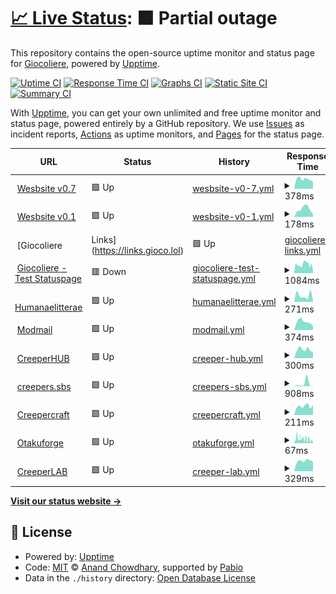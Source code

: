 # [📈 Live Status](https://status2.gioco.lol): <!--live status--> **🟧 Partial outage**

This repository contains the open-source uptime monitor and status page for [Giocoliere](https://giocoliere.dev), powered by [Upptime](https://github.com/upptime/upptime).

[![Uptime CI](https://github.com/giocoliere/upptime/workflows/Uptime%20CI/badge.svg)](https://github.com/giocoliere/upptime/actions?query=workflow%3A%22Uptime+CI%22)
[![Response Time CI](https://github.com/giocoliere/upptime/workflows/Response%20Time%20CI/badge.svg)](https://github.com/giocoliere/upptime/actions?query=workflow%3A%22Response+Time+CI%22)
[![Graphs CI](https://github.com/giocoliere/upptime/workflows/Graphs%20CI/badge.svg)](https://github.com/giocoliere/upptime/actions?query=workflow%3A%22Graphs+CI%22)
[![Static Site CI](https://github.com/giocoliere/upptime/workflows/Static%20Site%20CI/badge.svg)](https://github.com/giocoliere/upptime/actions?query=workflow%3A%22Static+Site+CI%22)
[![Summary CI](https://github.com/giocoliere/upptime/workflows/Summary%20CI/badge.svg)](https://github.com/giocoliere/upptime/actions?query=workflow%3A%22Summary+CI%22)

With [Upptime](https://upptime.js.org), you can get your own unlimited and free uptime monitor and status page, powered entirely by a GitHub repository. We use [Issues](https://github.com/giocoliere/upptime/issues) as incident reports, [Actions](https://github.com/giocoliere/upptime/actions) as uptime monitors, and [Pages](https://status.gioco.lol) for the status page.

<!--start: status pages-->
<!-- This summary is generated by Upptime (https://github.com/upptime/upptime) -->
<!-- Do not edit this manually, your changes will be overwritten -->
<!-- prettier-ignore -->
| URL | Status | History | Response Time | Uptime |
| --- | ------ | ------- | ------------- | ------ |
| <img alt="" src="https://giocoliere.dev/assets/img/logo.png" height="13"> [Wesbsite v0.7](https://www.giocoliere.dev) | 🟩 Up | [wesbsite-v0-7.yml](https://github.com/giocoliere/upptime/commits/HEAD/history/wesbsite-v0-7.yml) | <details><summary><img alt="Response time graph" src="./graphs/wesbsite-v0-7/response-time-week.png" height="20"> 378ms</summary><br><a href="https://status.gioco.lol/history/wesbsite-v0-7"><img alt="Response time 381" src="https://img.shields.io/endpoint?url=https%3A%2F%2Fraw.githubusercontent.com%2Fgiocoliere%2Fupptime%2FHEAD%2Fapi%2Fwesbsite-v0-7%2Fresponse-time.json"></a><br><a href="https://status.gioco.lol/history/wesbsite-v0-7"><img alt="24-hour response time 287" src="https://img.shields.io/endpoint?url=https%3A%2F%2Fraw.githubusercontent.com%2Fgiocoliere%2Fupptime%2FHEAD%2Fapi%2Fwesbsite-v0-7%2Fresponse-time-day.json"></a><br><a href="https://status.gioco.lol/history/wesbsite-v0-7"><img alt="7-day response time 378" src="https://img.shields.io/endpoint?url=https%3A%2F%2Fraw.githubusercontent.com%2Fgiocoliere%2Fupptime%2FHEAD%2Fapi%2Fwesbsite-v0-7%2Fresponse-time-week.json"></a><br><a href="https://status.gioco.lol/history/wesbsite-v0-7"><img alt="30-day response time 395" src="https://img.shields.io/endpoint?url=https%3A%2F%2Fraw.githubusercontent.com%2Fgiocoliere%2Fupptime%2FHEAD%2Fapi%2Fwesbsite-v0-7%2Fresponse-time-month.json"></a><br><a href="https://status.gioco.lol/history/wesbsite-v0-7"><img alt="1-year response time 381" src="https://img.shields.io/endpoint?url=https%3A%2F%2Fraw.githubusercontent.com%2Fgiocoliere%2Fupptime%2FHEAD%2Fapi%2Fwesbsite-v0-7%2Fresponse-time-year.json"></a></details> | <details><summary><a href="https://status.gioco.lol/history/wesbsite-v0-7">99.78%</a></summary><a href="https://status.gioco.lol/history/wesbsite-v0-7"><img alt="All-time uptime 99.93%" src="https://img.shields.io/endpoint?url=https%3A%2F%2Fraw.githubusercontent.com%2Fgiocoliere%2Fupptime%2FHEAD%2Fapi%2Fwesbsite-v0-7%2Fuptime.json"></a><br><a href="https://status.gioco.lol/history/wesbsite-v0-7"><img alt="24-hour uptime 100.00%" src="https://img.shields.io/endpoint?url=https%3A%2F%2Fraw.githubusercontent.com%2Fgiocoliere%2Fupptime%2FHEAD%2Fapi%2Fwesbsite-v0-7%2Fuptime-day.json"></a><br><a href="https://status.gioco.lol/history/wesbsite-v0-7"><img alt="7-day uptime 99.78%" src="https://img.shields.io/endpoint?url=https%3A%2F%2Fraw.githubusercontent.com%2Fgiocoliere%2Fupptime%2FHEAD%2Fapi%2Fwesbsite-v0-7%2Fuptime-week.json"></a><br><a href="https://status.gioco.lol/history/wesbsite-v0-7"><img alt="30-day uptime 99.95%" src="https://img.shields.io/endpoint?url=https%3A%2F%2Fraw.githubusercontent.com%2Fgiocoliere%2Fupptime%2FHEAD%2Fapi%2Fwesbsite-v0-7%2Fuptime-month.json"></a><br><a href="https://status.gioco.lol/history/wesbsite-v0-7"><img alt="1-year uptime 99.93%" src="https://img.shields.io/endpoint?url=https%3A%2F%2Fraw.githubusercontent.com%2Fgiocoliere%2Fupptime%2FHEAD%2Fapi%2Fwesbsite-v0-7%2Fuptime-year.json"></a></details>
| <img alt="" src="https://giocoliere.dev/assets/img/logo.png" height="13"> [Wesbsite v0.1](https://gioco.is-a.dev) | 🟩 Up | [wesbsite-v0-1.yml](https://github.com/giocoliere/upptime/commits/HEAD/history/wesbsite-v0-1.yml) | <details><summary><img alt="Response time graph" src="./graphs/wesbsite-v0-1/response-time-week.png" height="20"> 178ms</summary><br><a href="https://status.gioco.lol/history/wesbsite-v0-1"><img alt="Response time 194" src="https://img.shields.io/endpoint?url=https%3A%2F%2Fraw.githubusercontent.com%2Fgiocoliere%2Fupptime%2FHEAD%2Fapi%2Fwesbsite-v0-1%2Fresponse-time.json"></a><br><a href="https://status.gioco.lol/history/wesbsite-v0-1"><img alt="24-hour response time 63" src="https://img.shields.io/endpoint?url=https%3A%2F%2Fraw.githubusercontent.com%2Fgiocoliere%2Fupptime%2FHEAD%2Fapi%2Fwesbsite-v0-1%2Fresponse-time-day.json"></a><br><a href="https://status.gioco.lol/history/wesbsite-v0-1"><img alt="7-day response time 178" src="https://img.shields.io/endpoint?url=https%3A%2F%2Fraw.githubusercontent.com%2Fgiocoliere%2Fupptime%2FHEAD%2Fapi%2Fwesbsite-v0-1%2Fresponse-time-week.json"></a><br><a href="https://status.gioco.lol/history/wesbsite-v0-1"><img alt="30-day response time 171" src="https://img.shields.io/endpoint?url=https%3A%2F%2Fraw.githubusercontent.com%2Fgiocoliere%2Fupptime%2FHEAD%2Fapi%2Fwesbsite-v0-1%2Fresponse-time-month.json"></a><br><a href="https://status.gioco.lol/history/wesbsite-v0-1"><img alt="1-year response time 194" src="https://img.shields.io/endpoint?url=https%3A%2F%2Fraw.githubusercontent.com%2Fgiocoliere%2Fupptime%2FHEAD%2Fapi%2Fwesbsite-v0-1%2Fresponse-time-year.json"></a></details> | <details><summary><a href="https://status.gioco.lol/history/wesbsite-v0-1">100.00%</a></summary><a href="https://status.gioco.lol/history/wesbsite-v0-1"><img alt="All-time uptime 100.00%" src="https://img.shields.io/endpoint?url=https%3A%2F%2Fraw.githubusercontent.com%2Fgiocoliere%2Fupptime%2FHEAD%2Fapi%2Fwesbsite-v0-1%2Fuptime.json"></a><br><a href="https://status.gioco.lol/history/wesbsite-v0-1"><img alt="24-hour uptime 100.00%" src="https://img.shields.io/endpoint?url=https%3A%2F%2Fraw.githubusercontent.com%2Fgiocoliere%2Fupptime%2FHEAD%2Fapi%2Fwesbsite-v0-1%2Fuptime-day.json"></a><br><a href="https://status.gioco.lol/history/wesbsite-v0-1"><img alt="7-day uptime 100.00%" src="https://img.shields.io/endpoint?url=https%3A%2F%2Fraw.githubusercontent.com%2Fgiocoliere%2Fupptime%2FHEAD%2Fapi%2Fwesbsite-v0-1%2Fuptime-week.json"></a><br><a href="https://status.gioco.lol/history/wesbsite-v0-1"><img alt="30-day uptime 100.00%" src="https://img.shields.io/endpoint?url=https%3A%2F%2Fraw.githubusercontent.com%2Fgiocoliere%2Fupptime%2FHEAD%2Fapi%2Fwesbsite-v0-1%2Fuptime-month.json"></a><br><a href="https://status.gioco.lol/history/wesbsite-v0-1"><img alt="1-year uptime 100.00%" src="https://img.shields.io/endpoint?url=https%3A%2F%2Fraw.githubusercontent.com%2Fgiocoliere%2Fupptime%2FHEAD%2Fapi%2Fwesbsite-v0-1%2Fuptime-year.json"></a></details>
| <img alt="" src="https://giocoliere.dev/assets/img/logo.png" height="13"> [Giocoliere | Links](https://links.gioco.lol) | 🟩 Up | [giocoliere-links.yml](https://github.com/giocoliere/upptime/commits/HEAD/history/giocoliere-links.yml) | <details><summary><img alt="Response time graph" src="./graphs/giocoliere-links/response-time-week.png" height="20"> 385ms</summary><br><a href="https://status.gioco.lol/history/giocoliere-links"><img alt="Response time 328" src="https://img.shields.io/endpoint?url=https%3A%2F%2Fraw.githubusercontent.com%2Fgiocoliere%2Fupptime%2FHEAD%2Fapi%2Fgiocoliere-links%2Fresponse-time.json"></a><br><a href="https://status.gioco.lol/history/giocoliere-links"><img alt="24-hour response time 217" src="https://img.shields.io/endpoint?url=https%3A%2F%2Fraw.githubusercontent.com%2Fgiocoliere%2Fupptime%2FHEAD%2Fapi%2Fgiocoliere-links%2Fresponse-time-day.json"></a><br><a href="https://status.gioco.lol/history/giocoliere-links"><img alt="7-day response time 385" src="https://img.shields.io/endpoint?url=https%3A%2F%2Fraw.githubusercontent.com%2Fgiocoliere%2Fupptime%2FHEAD%2Fapi%2Fgiocoliere-links%2Fresponse-time-week.json"></a><br><a href="https://status.gioco.lol/history/giocoliere-links"><img alt="30-day response time 356" src="https://img.shields.io/endpoint?url=https%3A%2F%2Fraw.githubusercontent.com%2Fgiocoliere%2Fupptime%2FHEAD%2Fapi%2Fgiocoliere-links%2Fresponse-time-month.json"></a><br><a href="https://status.gioco.lol/history/giocoliere-links"><img alt="1-year response time 328" src="https://img.shields.io/endpoint?url=https%3A%2F%2Fraw.githubusercontent.com%2Fgiocoliere%2Fupptime%2FHEAD%2Fapi%2Fgiocoliere-links%2Fresponse-time-year.json"></a></details> | <details><summary><a href="https://status.gioco.lol/history/giocoliere-links">98.00%</a></summary><a href="https://status.gioco.lol/history/giocoliere-links"><img alt="All-time uptime 99.65%" src="https://img.shields.io/endpoint?url=https%3A%2F%2Fraw.githubusercontent.com%2Fgiocoliere%2Fupptime%2FHEAD%2Fapi%2Fgiocoliere-links%2Fuptime.json"></a><br><a href="https://status.gioco.lol/history/giocoliere-links"><img alt="24-hour uptime 97.41%" src="https://img.shields.io/endpoint?url=https%3A%2F%2Fraw.githubusercontent.com%2Fgiocoliere%2Fupptime%2FHEAD%2Fapi%2Fgiocoliere-links%2Fuptime-day.json"></a><br><a href="https://status.gioco.lol/history/giocoliere-links"><img alt="7-day uptime 98.00%" src="https://img.shields.io/endpoint?url=https%3A%2F%2Fraw.githubusercontent.com%2Fgiocoliere%2Fupptime%2FHEAD%2Fapi%2Fgiocoliere-links%2Fuptime-week.json"></a><br><a href="https://status.gioco.lol/history/giocoliere-links"><img alt="30-day uptime 99.40%" src="https://img.shields.io/endpoint?url=https%3A%2F%2Fraw.githubusercontent.com%2Fgiocoliere%2Fupptime%2FHEAD%2Fapi%2Fgiocoliere-links%2Fuptime-month.json"></a><br><a href="https://status.gioco.lol/history/giocoliere-links"><img alt="1-year uptime 99.65%" src="https://img.shields.io/endpoint?url=https%3A%2F%2Fraw.githubusercontent.com%2Fgiocoliere%2Fupptime%2FHEAD%2Fapi%2Fgiocoliere-links%2Fuptime-year.json"></a></details>
| <img alt="" src="https://giocoliere.dev/assets/img/logo.png" height="13"> [Giocoliere - Test Statuspage](https://test.gioco.lol) | 🟥 Down | [giocoliere-test-statuspage.yml](https://github.com/giocoliere/upptime/commits/HEAD/history/giocoliere-test-statuspage.yml) | <details><summary><img alt="Response time graph" src="./graphs/giocoliere-test-statuspage/response-time-week.png" height="20"> 1084ms</summary><br><a href="https://status.gioco.lol/history/giocoliere-test-statuspage"><img alt="Response time 1273" src="https://img.shields.io/endpoint?url=https%3A%2F%2Fraw.githubusercontent.com%2Fgiocoliere%2Fupptime%2FHEAD%2Fapi%2Fgiocoliere-test-statuspage%2Fresponse-time.json"></a><br><a href="https://status.gioco.lol/history/giocoliere-test-statuspage"><img alt="24-hour response time 158" src="https://img.shields.io/endpoint?url=https%3A%2F%2Fraw.githubusercontent.com%2Fgiocoliere%2Fupptime%2FHEAD%2Fapi%2Fgiocoliere-test-statuspage%2Fresponse-time-day.json"></a><br><a href="https://status.gioco.lol/history/giocoliere-test-statuspage"><img alt="7-day response time 1084" src="https://img.shields.io/endpoint?url=https%3A%2F%2Fraw.githubusercontent.com%2Fgiocoliere%2Fupptime%2FHEAD%2Fapi%2Fgiocoliere-test-statuspage%2Fresponse-time-week.json"></a><br><a href="https://status.gioco.lol/history/giocoliere-test-statuspage"><img alt="30-day response time 1305" src="https://img.shields.io/endpoint?url=https%3A%2F%2Fraw.githubusercontent.com%2Fgiocoliere%2Fupptime%2FHEAD%2Fapi%2Fgiocoliere-test-statuspage%2Fresponse-time-month.json"></a><br><a href="https://status.gioco.lol/history/giocoliere-test-statuspage"><img alt="1-year response time 1273" src="https://img.shields.io/endpoint?url=https%3A%2F%2Fraw.githubusercontent.com%2Fgiocoliere%2Fupptime%2FHEAD%2Fapi%2Fgiocoliere-test-statuspage%2Fresponse-time-year.json"></a></details> | <details><summary><a href="https://status.gioco.lol/history/giocoliere-test-statuspage">98.21%</a></summary><a href="https://status.gioco.lol/history/giocoliere-test-statuspage"><img alt="All-time uptime 98.95%" src="https://img.shields.io/endpoint?url=https%3A%2F%2Fraw.githubusercontent.com%2Fgiocoliere%2Fupptime%2FHEAD%2Fapi%2Fgiocoliere-test-statuspage%2Fuptime.json"></a><br><a href="https://status.gioco.lol/history/giocoliere-test-statuspage"><img alt="24-hour uptime 98.13%" src="https://img.shields.io/endpoint?url=https%3A%2F%2Fraw.githubusercontent.com%2Fgiocoliere%2Fupptime%2FHEAD%2Fapi%2Fgiocoliere-test-statuspage%2Fuptime-day.json"></a><br><a href="https://status.gioco.lol/history/giocoliere-test-statuspage"><img alt="7-day uptime 98.21%" src="https://img.shields.io/endpoint?url=https%3A%2F%2Fraw.githubusercontent.com%2Fgiocoliere%2Fupptime%2FHEAD%2Fapi%2Fgiocoliere-test-statuspage%2Fuptime-week.json"></a><br><a href="https://status.gioco.lol/history/giocoliere-test-statuspage"><img alt="30-day uptime 99.08%" src="https://img.shields.io/endpoint?url=https%3A%2F%2Fraw.githubusercontent.com%2Fgiocoliere%2Fupptime%2FHEAD%2Fapi%2Fgiocoliere-test-statuspage%2Fuptime-month.json"></a><br><a href="https://status.gioco.lol/history/giocoliere-test-statuspage"><img alt="1-year uptime 98.95%" src="https://img.shields.io/endpoint?url=https%3A%2F%2Fraw.githubusercontent.com%2Fgiocoliere%2Fupptime%2FHEAD%2Fapi%2Fgiocoliere-test-statuspage%2Fuptime-year.json"></a></details>
| <img alt="" src="https://humanaelitterae.com/img/logo.png" height="13"> [Humanaelitterae](https://humanaelitterae.com) | 🟩 Up | [humanaelitterae.yml](https://github.com/giocoliere/upptime/commits/HEAD/history/humanaelitterae.yml) | <details><summary><img alt="Response time graph" src="./graphs/humanaelitterae/response-time-week.png" height="20"> 271ms</summary><br><a href="https://status.gioco.lol/history/humanaelitterae"><img alt="Response time 213" src="https://img.shields.io/endpoint?url=https%3A%2F%2Fraw.githubusercontent.com%2Fgiocoliere%2Fupptime%2FHEAD%2Fapi%2Fhumanaelitterae%2Fresponse-time.json"></a><br><a href="https://status.gioco.lol/history/humanaelitterae"><img alt="24-hour response time 51" src="https://img.shields.io/endpoint?url=https%3A%2F%2Fraw.githubusercontent.com%2Fgiocoliere%2Fupptime%2FHEAD%2Fapi%2Fhumanaelitterae%2Fresponse-time-day.json"></a><br><a href="https://status.gioco.lol/history/humanaelitterae"><img alt="7-day response time 271" src="https://img.shields.io/endpoint?url=https%3A%2F%2Fraw.githubusercontent.com%2Fgiocoliere%2Fupptime%2FHEAD%2Fapi%2Fhumanaelitterae%2Fresponse-time-week.json"></a><br><a href="https://status.gioco.lol/history/humanaelitterae"><img alt="30-day response time 225" src="https://img.shields.io/endpoint?url=https%3A%2F%2Fraw.githubusercontent.com%2Fgiocoliere%2Fupptime%2FHEAD%2Fapi%2Fhumanaelitterae%2Fresponse-time-month.json"></a><br><a href="https://status.gioco.lol/history/humanaelitterae"><img alt="1-year response time 213" src="https://img.shields.io/endpoint?url=https%3A%2F%2Fraw.githubusercontent.com%2Fgiocoliere%2Fupptime%2FHEAD%2Fapi%2Fhumanaelitterae%2Fresponse-time-year.json"></a></details> | <details><summary><a href="https://status.gioco.lol/history/humanaelitterae">100.00%</a></summary><a href="https://status.gioco.lol/history/humanaelitterae"><img alt="All-time uptime 99.97%" src="https://img.shields.io/endpoint?url=https%3A%2F%2Fraw.githubusercontent.com%2Fgiocoliere%2Fupptime%2FHEAD%2Fapi%2Fhumanaelitterae%2Fuptime.json"></a><br><a href="https://status.gioco.lol/history/humanaelitterae"><img alt="24-hour uptime 100.00%" src="https://img.shields.io/endpoint?url=https%3A%2F%2Fraw.githubusercontent.com%2Fgiocoliere%2Fupptime%2FHEAD%2Fapi%2Fhumanaelitterae%2Fuptime-day.json"></a><br><a href="https://status.gioco.lol/history/humanaelitterae"><img alt="7-day uptime 100.00%" src="https://img.shields.io/endpoint?url=https%3A%2F%2Fraw.githubusercontent.com%2Fgiocoliere%2Fupptime%2FHEAD%2Fapi%2Fhumanaelitterae%2Fuptime-week.json"></a><br><a href="https://status.gioco.lol/history/humanaelitterae"><img alt="30-day uptime 100.00%" src="https://img.shields.io/endpoint?url=https%3A%2F%2Fraw.githubusercontent.com%2Fgiocoliere%2Fupptime%2FHEAD%2Fapi%2Fhumanaelitterae%2Fuptime-month.json"></a><br><a href="https://status.gioco.lol/history/humanaelitterae"><img alt="1-year uptime 99.97%" src="https://img.shields.io/endpoint?url=https%3A%2F%2Fraw.githubusercontent.com%2Fgiocoliere%2Fupptime%2FHEAD%2Fapi%2Fhumanaelitterae%2Fuptime-year.json"></a></details>
| <img alt="" src="https://giocoliere.dev/assets/creepercraft/creeperhub.png" height="13"> [Modmail](https://modmail.creeperhub.net) | 🟩 Up | [modmail.yml](https://github.com/giocoliere/upptime/commits/HEAD/history/modmail.yml) | <details><summary><img alt="Response time graph" src="./graphs/modmail/response-time-week.png" height="20"> 374ms</summary><br><a href="https://status.gioco.lol/history/modmail"><img alt="Response time 334" src="https://img.shields.io/endpoint?url=https%3A%2F%2Fraw.githubusercontent.com%2Fgiocoliere%2Fupptime%2FHEAD%2Fapi%2Fmodmail%2Fresponse-time.json"></a><br><a href="https://status.gioco.lol/history/modmail"><img alt="24-hour response time 184" src="https://img.shields.io/endpoint?url=https%3A%2F%2Fraw.githubusercontent.com%2Fgiocoliere%2Fupptime%2FHEAD%2Fapi%2Fmodmail%2Fresponse-time-day.json"></a><br><a href="https://status.gioco.lol/history/modmail"><img alt="7-day response time 374" src="https://img.shields.io/endpoint?url=https%3A%2F%2Fraw.githubusercontent.com%2Fgiocoliere%2Fupptime%2FHEAD%2Fapi%2Fmodmail%2Fresponse-time-week.json"></a><br><a href="https://status.gioco.lol/history/modmail"><img alt="30-day response time 340" src="https://img.shields.io/endpoint?url=https%3A%2F%2Fraw.githubusercontent.com%2Fgiocoliere%2Fupptime%2FHEAD%2Fapi%2Fmodmail%2Fresponse-time-month.json"></a><br><a href="https://status.gioco.lol/history/modmail"><img alt="1-year response time 334" src="https://img.shields.io/endpoint?url=https%3A%2F%2Fraw.githubusercontent.com%2Fgiocoliere%2Fupptime%2FHEAD%2Fapi%2Fmodmail%2Fresponse-time-year.json"></a></details> | <details><summary><a href="https://status.gioco.lol/history/modmail">100.00%</a></summary><a href="https://status.gioco.lol/history/modmail"><img alt="All-time uptime 100.00%" src="https://img.shields.io/endpoint?url=https%3A%2F%2Fraw.githubusercontent.com%2Fgiocoliere%2Fupptime%2FHEAD%2Fapi%2Fmodmail%2Fuptime.json"></a><br><a href="https://status.gioco.lol/history/modmail"><img alt="24-hour uptime 100.00%" src="https://img.shields.io/endpoint?url=https%3A%2F%2Fraw.githubusercontent.com%2Fgiocoliere%2Fupptime%2FHEAD%2Fapi%2Fmodmail%2Fuptime-day.json"></a><br><a href="https://status.gioco.lol/history/modmail"><img alt="7-day uptime 100.00%" src="https://img.shields.io/endpoint?url=https%3A%2F%2Fraw.githubusercontent.com%2Fgiocoliere%2Fupptime%2FHEAD%2Fapi%2Fmodmail%2Fuptime-week.json"></a><br><a href="https://status.gioco.lol/history/modmail"><img alt="30-day uptime 100.00%" src="https://img.shields.io/endpoint?url=https%3A%2F%2Fraw.githubusercontent.com%2Fgiocoliere%2Fupptime%2FHEAD%2Fapi%2Fmodmail%2Fuptime-month.json"></a><br><a href="https://status.gioco.lol/history/modmail"><img alt="1-year uptime 100.00%" src="https://img.shields.io/endpoint?url=https%3A%2F%2Fraw.githubusercontent.com%2Fgiocoliere%2Fupptime%2FHEAD%2Fapi%2Fmodmail%2Fuptime-year.json"></a></details>
| <img alt="" src="https://giocoliere.dev/assets/creepercraft/creeperhub.png" height="13"> [CreeperHUB](https://creeperhub.net) | 🟩 Up | [creeper-hub.yml](https://github.com/giocoliere/upptime/commits/HEAD/history/creeper-hub.yml) | <details><summary><img alt="Response time graph" src="./graphs/creeper-hub/response-time-week.png" height="20"> 300ms</summary><br><a href="https://status.gioco.lol/history/creeper-hub"><img alt="Response time 365" src="https://img.shields.io/endpoint?url=https%3A%2F%2Fraw.githubusercontent.com%2Fgiocoliere%2Fupptime%2FHEAD%2Fapi%2Fcreeper-hub%2Fresponse-time.json"></a><br><a href="https://status.gioco.lol/history/creeper-hub"><img alt="24-hour response time 210" src="https://img.shields.io/endpoint?url=https%3A%2F%2Fraw.githubusercontent.com%2Fgiocoliere%2Fupptime%2FHEAD%2Fapi%2Fcreeper-hub%2Fresponse-time-day.json"></a><br><a href="https://status.gioco.lol/history/creeper-hub"><img alt="7-day response time 300" src="https://img.shields.io/endpoint?url=https%3A%2F%2Fraw.githubusercontent.com%2Fgiocoliere%2Fupptime%2FHEAD%2Fapi%2Fcreeper-hub%2Fresponse-time-week.json"></a><br><a href="https://status.gioco.lol/history/creeper-hub"><img alt="30-day response time 271" src="https://img.shields.io/endpoint?url=https%3A%2F%2Fraw.githubusercontent.com%2Fgiocoliere%2Fupptime%2FHEAD%2Fapi%2Fcreeper-hub%2Fresponse-time-month.json"></a><br><a href="https://status.gioco.lol/history/creeper-hub"><img alt="1-year response time 365" src="https://img.shields.io/endpoint?url=https%3A%2F%2Fraw.githubusercontent.com%2Fgiocoliere%2Fupptime%2FHEAD%2Fapi%2Fcreeper-hub%2Fresponse-time-year.json"></a></details> | <details><summary><a href="https://status.gioco.lol/history/creeper-hub">100.00%</a></summary><a href="https://status.gioco.lol/history/creeper-hub"><img alt="All-time uptime 99.18%" src="https://img.shields.io/endpoint?url=https%3A%2F%2Fraw.githubusercontent.com%2Fgiocoliere%2Fupptime%2FHEAD%2Fapi%2Fcreeper-hub%2Fuptime.json"></a><br><a href="https://status.gioco.lol/history/creeper-hub"><img alt="24-hour uptime 100.00%" src="https://img.shields.io/endpoint?url=https%3A%2F%2Fraw.githubusercontent.com%2Fgiocoliere%2Fupptime%2FHEAD%2Fapi%2Fcreeper-hub%2Fuptime-day.json"></a><br><a href="https://status.gioco.lol/history/creeper-hub"><img alt="7-day uptime 100.00%" src="https://img.shields.io/endpoint?url=https%3A%2F%2Fraw.githubusercontent.com%2Fgiocoliere%2Fupptime%2FHEAD%2Fapi%2Fcreeper-hub%2Fuptime-week.json"></a><br><a href="https://status.gioco.lol/history/creeper-hub"><img alt="30-day uptime 99.59%" src="https://img.shields.io/endpoint?url=https%3A%2F%2Fraw.githubusercontent.com%2Fgiocoliere%2Fupptime%2FHEAD%2Fapi%2Fcreeper-hub%2Fuptime-month.json"></a><br><a href="https://status.gioco.lol/history/creeper-hub"><img alt="1-year uptime 99.18%" src="https://img.shields.io/endpoint?url=https%3A%2F%2Fraw.githubusercontent.com%2Fgiocoliere%2Fupptime%2FHEAD%2Fapi%2Fcreeper-hub%2Fuptime-year.json"></a></details>
| <img alt="" src="https://creepers.sbs/assets/img/image.png" height="13"> [creepers.sbs](https://creepers.sbs) | 🟩 Up | [creepers-sbs.yml](https://github.com/giocoliere/upptime/commits/HEAD/history/creepers-sbs.yml) | <details><summary><img alt="Response time graph" src="./graphs/creepers-sbs/response-time-week.png" height="20"> 908ms</summary><br><a href="https://status.gioco.lol/history/creepers-sbs"><img alt="Response time 260" src="https://img.shields.io/endpoint?url=https%3A%2F%2Fraw.githubusercontent.com%2Fgiocoliere%2Fupptime%2FHEAD%2Fapi%2Fcreepers-sbs%2Fresponse-time.json"></a><br><a href="https://status.gioco.lol/history/creepers-sbs"><img alt="24-hour response time 71" src="https://img.shields.io/endpoint?url=https%3A%2F%2Fraw.githubusercontent.com%2Fgiocoliere%2Fupptime%2FHEAD%2Fapi%2Fcreepers-sbs%2Fresponse-time-day.json"></a><br><a href="https://status.gioco.lol/history/creepers-sbs"><img alt="7-day response time 908" src="https://img.shields.io/endpoint?url=https%3A%2F%2Fraw.githubusercontent.com%2Fgiocoliere%2Fupptime%2FHEAD%2Fapi%2Fcreepers-sbs%2Fresponse-time-week.json"></a><br><a href="https://status.gioco.lol/history/creepers-sbs"><img alt="30-day response time 336" src="https://img.shields.io/endpoint?url=https%3A%2F%2Fraw.githubusercontent.com%2Fgiocoliere%2Fupptime%2FHEAD%2Fapi%2Fcreepers-sbs%2Fresponse-time-month.json"></a><br><a href="https://status.gioco.lol/history/creepers-sbs"><img alt="1-year response time 260" src="https://img.shields.io/endpoint?url=https%3A%2F%2Fraw.githubusercontent.com%2Fgiocoliere%2Fupptime%2FHEAD%2Fapi%2Fcreepers-sbs%2Fresponse-time-year.json"></a></details> | <details><summary><a href="https://status.gioco.lol/history/creepers-sbs">100.00%</a></summary><a href="https://status.gioco.lol/history/creepers-sbs"><img alt="All-time uptime 100.00%" src="https://img.shields.io/endpoint?url=https%3A%2F%2Fraw.githubusercontent.com%2Fgiocoliere%2Fupptime%2FHEAD%2Fapi%2Fcreepers-sbs%2Fuptime.json"></a><br><a href="https://status.gioco.lol/history/creepers-sbs"><img alt="24-hour uptime 100.00%" src="https://img.shields.io/endpoint?url=https%3A%2F%2Fraw.githubusercontent.com%2Fgiocoliere%2Fupptime%2FHEAD%2Fapi%2Fcreepers-sbs%2Fuptime-day.json"></a><br><a href="https://status.gioco.lol/history/creepers-sbs"><img alt="7-day uptime 100.00%" src="https://img.shields.io/endpoint?url=https%3A%2F%2Fraw.githubusercontent.com%2Fgiocoliere%2Fupptime%2FHEAD%2Fapi%2Fcreepers-sbs%2Fuptime-week.json"></a><br><a href="https://status.gioco.lol/history/creepers-sbs"><img alt="30-day uptime 100.00%" src="https://img.shields.io/endpoint?url=https%3A%2F%2Fraw.githubusercontent.com%2Fgiocoliere%2Fupptime%2FHEAD%2Fapi%2Fcreepers-sbs%2Fuptime-month.json"></a><br><a href="https://status.gioco.lol/history/creepers-sbs"><img alt="1-year uptime 100.00%" src="https://img.shields.io/endpoint?url=https%3A%2F%2Fraw.githubusercontent.com%2Fgiocoliere%2Fupptime%2FHEAD%2Fapi%2Fcreepers-sbs%2Fuptime-year.json"></a></details>
| <img alt="" src="https://giocoliere.dev/assets/creepercraft/logo.png" height="13"> [Creepercraft](https://creepercraft.net) | 🟩 Up | [creepercraft.yml](https://github.com/giocoliere/upptime/commits/HEAD/history/creepercraft.yml) | <details><summary><img alt="Response time graph" src="./graphs/creepercraft/response-time-week.png" height="20"> 211ms</summary><br><a href="https://status.gioco.lol/history/creepercraft"><img alt="Response time 194" src="https://img.shields.io/endpoint?url=https%3A%2F%2Fraw.githubusercontent.com%2Fgiocoliere%2Fupptime%2FHEAD%2Fapi%2Fcreepercraft%2Fresponse-time.json"></a><br><a href="https://status.gioco.lol/history/creepercraft"><img alt="24-hour response time 238" src="https://img.shields.io/endpoint?url=https%3A%2F%2Fraw.githubusercontent.com%2Fgiocoliere%2Fupptime%2FHEAD%2Fapi%2Fcreepercraft%2Fresponse-time-day.json"></a><br><a href="https://status.gioco.lol/history/creepercraft"><img alt="7-day response time 211" src="https://img.shields.io/endpoint?url=https%3A%2F%2Fraw.githubusercontent.com%2Fgiocoliere%2Fupptime%2FHEAD%2Fapi%2Fcreepercraft%2Fresponse-time-week.json"></a><br><a href="https://status.gioco.lol/history/creepercraft"><img alt="30-day response time 205" src="https://img.shields.io/endpoint?url=https%3A%2F%2Fraw.githubusercontent.com%2Fgiocoliere%2Fupptime%2FHEAD%2Fapi%2Fcreepercraft%2Fresponse-time-month.json"></a><br><a href="https://status.gioco.lol/history/creepercraft"><img alt="1-year response time 194" src="https://img.shields.io/endpoint?url=https%3A%2F%2Fraw.githubusercontent.com%2Fgiocoliere%2Fupptime%2FHEAD%2Fapi%2Fcreepercraft%2Fresponse-time-year.json"></a></details> | <details><summary><a href="https://status.gioco.lol/history/creepercraft">100.00%</a></summary><a href="https://status.gioco.lol/history/creepercraft"><img alt="All-time uptime 100.00%" src="https://img.shields.io/endpoint?url=https%3A%2F%2Fraw.githubusercontent.com%2Fgiocoliere%2Fupptime%2FHEAD%2Fapi%2Fcreepercraft%2Fuptime.json"></a><br><a href="https://status.gioco.lol/history/creepercraft"><img alt="24-hour uptime 100.00%" src="https://img.shields.io/endpoint?url=https%3A%2F%2Fraw.githubusercontent.com%2Fgiocoliere%2Fupptime%2FHEAD%2Fapi%2Fcreepercraft%2Fuptime-day.json"></a><br><a href="https://status.gioco.lol/history/creepercraft"><img alt="7-day uptime 100.00%" src="https://img.shields.io/endpoint?url=https%3A%2F%2Fraw.githubusercontent.com%2Fgiocoliere%2Fupptime%2FHEAD%2Fapi%2Fcreepercraft%2Fuptime-week.json"></a><br><a href="https://status.gioco.lol/history/creepercraft"><img alt="30-day uptime 100.00%" src="https://img.shields.io/endpoint?url=https%3A%2F%2Fraw.githubusercontent.com%2Fgiocoliere%2Fupptime%2FHEAD%2Fapi%2Fcreepercraft%2Fuptime-month.json"></a><br><a href="https://status.gioco.lol/history/creepercraft"><img alt="1-year uptime 100.00%" src="https://img.shields.io/endpoint?url=https%3A%2F%2Fraw.githubusercontent.com%2Fgiocoliere%2Fupptime%2FHEAD%2Fapi%2Fcreepercraft%2Fuptime-year.json"></a></details>
| <img alt="" src="https://icons.duckduckgo.com/ip3/creeperhub.net.ico" height="13"> [Otakuforge](https://creeperhub.net/otakuforge) | 🟩 Up | [otakuforge.yml](https://github.com/giocoliere/upptime/commits/HEAD/history/otakuforge.yml) | <details><summary><img alt="Response time graph" src="./graphs/otakuforge/response-time-week.png" height="20"> 67ms</summary><br><a href="https://status.gioco.lol/history/otakuforge"><img alt="Response time 72" src="https://img.shields.io/endpoint?url=https%3A%2F%2Fraw.githubusercontent.com%2Fgiocoliere%2Fupptime%2FHEAD%2Fapi%2Fotakuforge%2Fresponse-time.json"></a><br><a href="https://status.gioco.lol/history/otakuforge"><img alt="24-hour response time 46" src="https://img.shields.io/endpoint?url=https%3A%2F%2Fraw.githubusercontent.com%2Fgiocoliere%2Fupptime%2FHEAD%2Fapi%2Fotakuforge%2Fresponse-time-day.json"></a><br><a href="https://status.gioco.lol/history/otakuforge"><img alt="7-day response time 67" src="https://img.shields.io/endpoint?url=https%3A%2F%2Fraw.githubusercontent.com%2Fgiocoliere%2Fupptime%2FHEAD%2Fapi%2Fotakuforge%2Fresponse-time-week.json"></a><br><a href="https://status.gioco.lol/history/otakuforge"><img alt="30-day response time 62" src="https://img.shields.io/endpoint?url=https%3A%2F%2Fraw.githubusercontent.com%2Fgiocoliere%2Fupptime%2FHEAD%2Fapi%2Fotakuforge%2Fresponse-time-month.json"></a><br><a href="https://status.gioco.lol/history/otakuforge"><img alt="1-year response time 72" src="https://img.shields.io/endpoint?url=https%3A%2F%2Fraw.githubusercontent.com%2Fgiocoliere%2Fupptime%2FHEAD%2Fapi%2Fotakuforge%2Fresponse-time-year.json"></a></details> | <details><summary><a href="https://status.gioco.lol/history/otakuforge">92.14%</a></summary><a href="https://status.gioco.lol/history/otakuforge"><img alt="All-time uptime 95.49%" src="https://img.shields.io/endpoint?url=https%3A%2F%2Fraw.githubusercontent.com%2Fgiocoliere%2Fupptime%2FHEAD%2Fapi%2Fotakuforge%2Fuptime.json"></a><br><a href="https://status.gioco.lol/history/otakuforge"><img alt="24-hour uptime 92.81%" src="https://img.shields.io/endpoint?url=https%3A%2F%2Fraw.githubusercontent.com%2Fgiocoliere%2Fupptime%2FHEAD%2Fapi%2Fotakuforge%2Fuptime-day.json"></a><br><a href="https://status.gioco.lol/history/otakuforge"><img alt="7-day uptime 92.14%" src="https://img.shields.io/endpoint?url=https%3A%2F%2Fraw.githubusercontent.com%2Fgiocoliere%2Fupptime%2FHEAD%2Fapi%2Fotakuforge%2Fuptime-week.json"></a><br><a href="https://status.gioco.lol/history/otakuforge"><img alt="30-day uptime 91.68%" src="https://img.shields.io/endpoint?url=https%3A%2F%2Fraw.githubusercontent.com%2Fgiocoliere%2Fupptime%2FHEAD%2Fapi%2Fotakuforge%2Fuptime-month.json"></a><br><a href="https://status.gioco.lol/history/otakuforge"><img alt="1-year uptime 95.49%" src="https://img.shields.io/endpoint?url=https%3A%2F%2Fraw.githubusercontent.com%2Fgiocoliere%2Fupptime%2FHEAD%2Fapi%2Fotakuforge%2Fuptime-year.json"></a></details>
| <img alt="" src="https://creeperlab.org/assets/img/image01.png" height="13"> [CreeperLAB](https://creeperlab.org) | 🟩 Up | [creeper-lab.yml](https://github.com/giocoliere/upptime/commits/HEAD/history/creeper-lab.yml) | <details><summary><img alt="Response time graph" src="./graphs/creeper-lab/response-time-week.png" height="20"> 329ms</summary><br><a href="https://status.gioco.lol/history/creeper-lab"><img alt="Response time 344" src="https://img.shields.io/endpoint?url=https%3A%2F%2Fraw.githubusercontent.com%2Fgiocoliere%2Fupptime%2FHEAD%2Fapi%2Fcreeper-lab%2Fresponse-time.json"></a><br><a href="https://status.gioco.lol/history/creeper-lab"><img alt="24-hour response time 310" src="https://img.shields.io/endpoint?url=https%3A%2F%2Fraw.githubusercontent.com%2Fgiocoliere%2Fupptime%2FHEAD%2Fapi%2Fcreeper-lab%2Fresponse-time-day.json"></a><br><a href="https://status.gioco.lol/history/creeper-lab"><img alt="7-day response time 329" src="https://img.shields.io/endpoint?url=https%3A%2F%2Fraw.githubusercontent.com%2Fgiocoliere%2Fupptime%2FHEAD%2Fapi%2Fcreeper-lab%2Fresponse-time-week.json"></a><br><a href="https://status.gioco.lol/history/creeper-lab"><img alt="30-day response time 340" src="https://img.shields.io/endpoint?url=https%3A%2F%2Fraw.githubusercontent.com%2Fgiocoliere%2Fupptime%2FHEAD%2Fapi%2Fcreeper-lab%2Fresponse-time-month.json"></a><br><a href="https://status.gioco.lol/history/creeper-lab"><img alt="1-year response time 344" src="https://img.shields.io/endpoint?url=https%3A%2F%2Fraw.githubusercontent.com%2Fgiocoliere%2Fupptime%2FHEAD%2Fapi%2Fcreeper-lab%2Fresponse-time-year.json"></a></details> | <details><summary><a href="https://status.gioco.lol/history/creeper-lab">100.00%</a></summary><a href="https://status.gioco.lol/history/creeper-lab"><img alt="All-time uptime 99.97%" src="https://img.shields.io/endpoint?url=https%3A%2F%2Fraw.githubusercontent.com%2Fgiocoliere%2Fupptime%2FHEAD%2Fapi%2Fcreeper-lab%2Fuptime.json"></a><br><a href="https://status.gioco.lol/history/creeper-lab"><img alt="24-hour uptime 100.00%" src="https://img.shields.io/endpoint?url=https%3A%2F%2Fraw.githubusercontent.com%2Fgiocoliere%2Fupptime%2FHEAD%2Fapi%2Fcreeper-lab%2Fuptime-day.json"></a><br><a href="https://status.gioco.lol/history/creeper-lab"><img alt="7-day uptime 100.00%" src="https://img.shields.io/endpoint?url=https%3A%2F%2Fraw.githubusercontent.com%2Fgiocoliere%2Fupptime%2FHEAD%2Fapi%2Fcreeper-lab%2Fuptime-week.json"></a><br><a href="https://status.gioco.lol/history/creeper-lab"><img alt="30-day uptime 100.00%" src="https://img.shields.io/endpoint?url=https%3A%2F%2Fraw.githubusercontent.com%2Fgiocoliere%2Fupptime%2FHEAD%2Fapi%2Fcreeper-lab%2Fuptime-month.json"></a><br><a href="https://status.gioco.lol/history/creeper-lab"><img alt="1-year uptime 99.97%" src="https://img.shields.io/endpoint?url=https%3A%2F%2Fraw.githubusercontent.com%2Fgiocoliere%2Fupptime%2FHEAD%2Fapi%2Fcreeper-lab%2Fuptime-year.json"></a></details>

<!--end: status pages-->

[**Visit our status website →**](https://status.gioco.lol)

## 📄 License

- Powered by: [Upptime](https://github.com/upptime/upptime)
- Code: [MIT](./LICENSE) © [Anand Chowdhary](https://anandchowdhary.com), supported by [Pabio](https://pabio.com)
- Data in the `./history` directory: [Open Database License](https://opendatacommons.org/licenses/odbl/1-0/)
